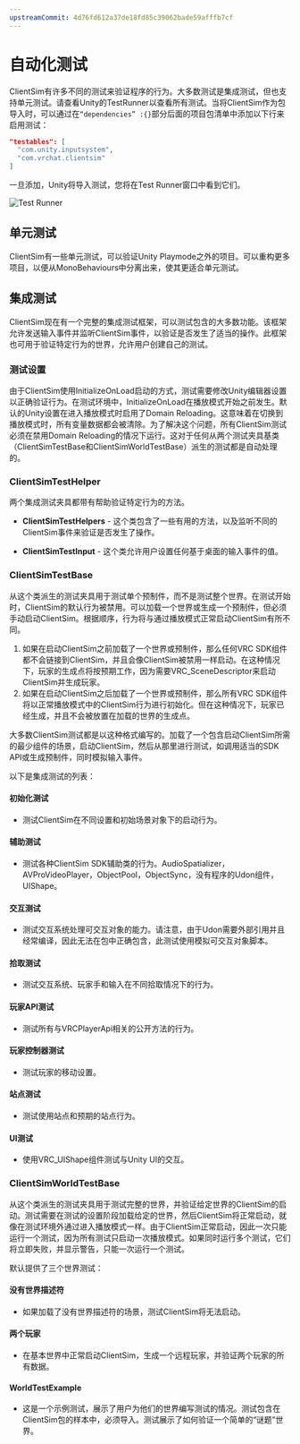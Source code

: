 ```yaml
---
upstreamCommit: 4d76fd612a37de18fd85c39062bade59afffb7cf
---
```


# 自动化测试

ClientSim有许多不同的测试来验证程序的行为。大多数测试是集成测试，但也支持单元测试。请查看Unity的TestRunner以查看所有测试。当将ClientSim作为包导入时，可以通过在`“dependencies” :{}`部分后面的项目包清单中添加以下行来启用测试：
```json
"testables": [
  "com.unity.inputsystem",
  "com.vrchat.clientsim"
]
```

一旦添加，Unity将导入测试，您将在Test Runner窗口中看到它们。

![Test Runner](/clientsim.docs.vrchat.com/images/test-runner.png)

## 单元测试

ClientSim有一些单元测试，可以验证Unity Playmode之外的项目。可以重构更多项目，以便从MonoBehaviours中分离出来，使其更适合单元测试。

## 集成测试

ClientSim现在有一个完整的集成测试框架，可以测试包含的大多数功能。该框架允许发送输入事件并监听ClientSim事件，以验证是否发生了适当的操作。此框架也可用于验证特定行为的世界，允许用户创建自己的测试。

### 测试设置

由于ClientSim使用InitializeOnLoad启动的方式，测试需要修改Unity编辑器设置以正确验证行为。在测试环境中，InitializeOnLoad在播放模式开始之前发生。默认的Unity设置在进入播放模式时启用了Domain Reloading。这意味着在切换到播放模式时，所有变量数据都会被清除。为了解决这个问题，所有ClientSim测试必须在禁用Domain Reloading的情况下运行。这对于任何从两个测试夹具基类（ClientSimTestBase和ClientSimWorldTestBase）派生的测试都是自动处理的。

### ClientSimTestHelper

两个集成测试夹具都带有帮助验证特定行为的方法。

* **ClientSimTestHelpers** - 这个类包含了一些有用的方法，以及监听不同的ClientSim事件来验证是否发生了操作。

* **ClientSimTestInput** - 这个类允许用户设置任何基于桌面的输入事件的值。

### ClientSimTestBase

从这个类派生的测试夹具用于测试单个预制件，而不是测试整个世界。在测试开始时，ClientSim的默认行为被禁用。可以加载一个世界或生成一个预制件，但必须手动启动ClientSim。根据顺序，行为将与通过播放模式正常启动ClientSim有所不同。

1. 如果在启动ClientSim之前加载了一个世界或预制件，那么任何VRC SDK组件都不会链接到ClientSim，并且会像ClientSim被禁用一样启动。在这种情况下，玩家的生成点将按预期工作，因为需要VRC_SceneDescriptor来启动ClientSim并生成玩家。
2. 如果在启动ClientSim之后加载了一个世界或预制件，那么所有VRC SDK组件将以正常播放模式中的ClientSim行为进行初始化。但在这种情况下，玩家已经生成，并且不会被放置在加载的世界的生成点。

大多数ClientSim测试都是以这种格式编写的。加载了一个包含启动ClientSim所需的最少组件的场景，启动ClientSim，然后从那里进行测试，如调用适当的SDK API或生成预制件，同时模拟输入事件。

以下是集成测试的列表：

#### 初始化测试
* 测试ClientSim在不同设置和初始场景对象下的启动行为。

#### 辅助测试
* 测试各种ClientSim SDK辅助类的行为。AudioSpatializer，AVProVideoPlayer，ObjectPool，ObjectSync，没有程序的Udon组件，UIShape。

#### 交互测试
* 测试交互系统处理可交互对象的能力。请注意，由于Udon需要外部引用并且经常编译，因此无法在包中正确包含，此测试使用模拟可交互对象脚本。

#### 拾取测试
* 测试交互系统、玩家手和输入在不同拾取情况下的行为。

#### 玩家API测试
* 测试所有与VRCPlayerApi相关的公开方法的行为。

#### 玩家控制器测试
* 测试玩家的移动设置。

#### 站点测试
* 测试使用站点和预期的站点行为。

#### UI测试
* 使用VRC_UIShape组件测试与Unity UI的交互。

### ClientSimWorldTestBase

从这个类派生的测试夹具用于测试完整的世界，并验证给定世界的ClientSim的启动。测试需要在测试的设置阶段加载给定的世界，然后ClientSim将正常启动，就像在测试环境外通过进入播放模式一样。由于ClientSim正常启动，因此一次只能运行一个测试，因为所有测试只启动一次播放模式。如果同时运行多个测试，它们将立即失败，并显示警告，只能一次运行一个测试。

默认提供了三个世界测试：
#### 没有世界描述符
* 如果加载了没有世界描述符的场景，测试ClientSim将无法启动。

#### 两个玩家
* 在基本世界中正常启动ClientSim，生成一个远程玩家，并验证两个玩家的所有数据。

#### WorldTestExample
* 这是一个示例测试，展示了用户为他们的世界编写测试的情况。测试包含在ClientSim包的样本中，必须导入。测试展示了如何验证一个简单的“谜题”世界。
